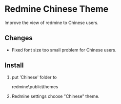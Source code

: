 
# Redmine Chinese Theme

Improve the view of redmine to Chinese users.

## Changes ##

* Fixed font size too small problem for Chinese users.

## Install ##

1. put 'Chinese' folder to 

    redmine\public\themes

2. Redmine settings choose "Chinese" theme.
